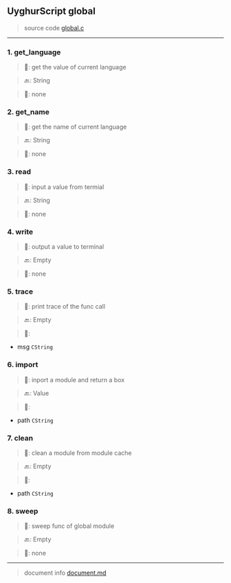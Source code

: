 
## UyghurScript global

> source code [global.c](../../uyghur/internals/global.c)
---

### 1. get_language

> 📝:  get the value of current language

> 🔙: String

> 🛒:  none


### 2. get_name

> 📝:  get the name of current language

> 🔙: String

> 🛒:  none


### 3. read

> 📝:  input a value from termial

> 🔙: String

> 🛒:  none


### 4. write

> 📝:  output a value to terminal

> 🔙: Empty

> 🛒:  none


### 5. trace

> 📝:  print trace of the func call

> 🔙: Empty

> 🛒: 
* msg  `CString`


### 6. import

> 📝:  inport a module and return a box

> 🔙: Value

> 🛒: 
* path  `CString`


### 7. clean

> 📝:  clean a module from module cache

> 🔙: Empty

> 🛒: 
* path  `CString`


### 8. sweep

> 📝:  sweep func of global module

> 🔙: Empty

> 🛒:  none


---
> document info [document.md](../README.md)

